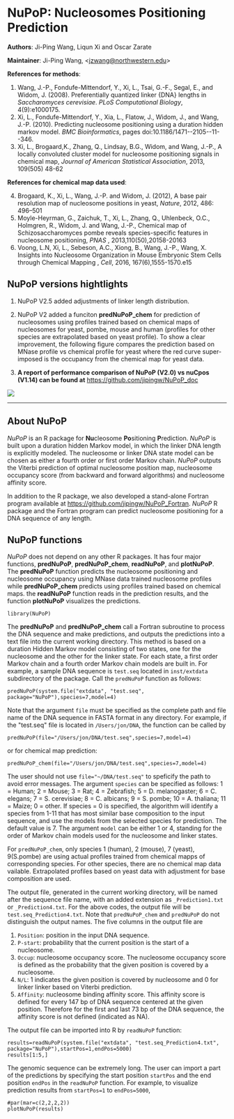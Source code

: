
NuPoP: **Nu**cleosomes **Po**sitioning Prediction
================
**Authors**: Ji-Ping Wang, Liqun Xi and Oscar Zarate

**Maintainer**: Ji-Ping Wang, <<jzwang@northwestern.edu>>

**References for methods**:

1. Wang, J.-P., Fondufe-Mittendorf, Y., Xi, L., Tsai, G.-F., Segal, E., and Widom, J. (2008). Preferentially quantized linker {DNA} lengths in *Saccharomyces cerevisiae*. *PLoS Computational Biology*, 4(9):e1000175.
2. Xi, L., Fondufe-Mittendorf, Y., Xia, L., Flatow, J., Widom, J., and Wang, J.-P.
  (2010). Predicting nucleosome positioning using a duration hidden markov
  model. *BMC Bioinformatics*, pages doi:10.1186/1471--2105--11--346.
3. Xi, L., Brogaard,K., Zhang, Q., Lindsay, B.G., Widom, and Wang, J.-P., A locally convoluted cluster model for nucleosome positioning signals in chemical map, *Journal of American Statistical Association*, 2013, 109(505) 48-62

**References for chemical map data used**:

4. Brogaard, K., Xi, L., Wang, J.-P. and Widom, J. (2012), A base pair 
resolution map of nucleosome positions in yeast, *Nature*, 2012, 486: 496–501
5. Moyle-Heyrman, G., Zaichuk, T., Xi, L., Zhang, Q., Uhlenbeck, O.C., 
Holmgren, R., Widom, J. and Wang, J.-P., Chemical map of Schizosaccharomyces pombe reveals species-specific features in nucleosome positioning, *PNAS* , 2013,110(50),20158-20163	
6. Voong, L.N, Xi, L., Sebeson, A.C., Xiong, B., Wang, J.-P., Wang, X. 
Insights into Nucleosome Organization in Mouse Embryonic Stem Cells through Chemical Mapping , *Cell*, 2016, 167(6),1555-1570.e15 

## NuPoP versions  hightlights

1. NuPoP V2.5 added adjustments of linker length distribution.

2. NuPoP V2 added a funciton **predNuPoP_chem** for prediction of 
nucleosomes using profiles trained based on chemical maps of nucleosomes for yeast, pombe, mouse and human (profiles for other species are extrapolated based on yeast profile). To show a clear improvement, the following figure compares the prediction based on MNase profile vs chemical profile for yeast where the red curve super-imposed is the occupancy from the chemical map for yeast data. 

3. **A report of performance comparison of NuPoP (V2.0) vs nuCpos (V1.14) 
can be found at** <https://github.com/jipingw/NuPoP_doc>

![](http://bioinfo.stats.northwestern.edu/snapshot_MNase_vs_Chemical.png)

*********************************************

## About NuPoP

*NuPoP* is an R package for **Nu**cleosome **Po**sitioning **P**rediction. *NuPoP*
is built upon a duration hidden Markov model, in which the linker DNA length is
explicitly modeled. The nucleosome or linker DNA state model can be chosen
as either a fourth order or first order Markov chain. *NuPoP* outputs the Viterbi
prediction of optimal nucleosome position map, nucleosome occupancy score (from backward and forward algorithms) and nucleosome affinity score.


In addition to the R package, we also developed a stand-alone Fortran program available at https://github.com/jipingw/NuPoP_Fortran. *NuPoP* R package and the Fortran program  can predict nucleosome positioning for a DNA sequence of any length.


## NuPoP functions
*NuPoP* does not depend on any other R packages. It has four major functions, **predNuPoP**, **predNuPoP_chem**, **readNuPoP**, and **plotNuPoP**. The **predNuPoP** function predicts the nucleosome positioning and nucleosome occupancy using MNase data trained nucleosome profiles while **predNuPoP_chem** predicts using profiles trained based on chemical maps. the **readNuPoP** function reads in the prediction results, and the  function **plotNuPoP** visualizes the predictions. 

```{r}
library(NuPoP)
```

The **predNuPoP** and **predNuPoP_chem**  call a Fortran subroutine to process the DNA sequence and make predictions, and outputs the predictions into a text file into the current working directory. This method is based on a duration Hidden Markov model consisting of two states, one for the nucleosome and the other for the linker state. For each state, a first order Markov chain and a fourth order Markov chain models are built in. For example, a sample DNA sequence is `test.seq` located in `inst/extdata` subdirectory of the package. Call the `predNuPoP`
function as follows:

```{r,eval=FALSE}
predNuPoP(system.file("extdata", "test.seq", package="NuPoP"),species=7,model=4)
```

Note that the argument `file` must be specified as the complete path and file name of the DNA sequence in FASTA format in any directory. For example, if the "test.seq" file is located in `/Users/jon/DNA`, the function can be called by 

```{r,eval=FALSE}
predNuPoP(file="/Users/jon/DNA/test.seq",species=7,model=4)
```
or for chemical map prediction:
```{r,eval=FALSE}
predNuPoP_chem(file="/Users/jon/DNA/test.seq",species=7,model=4)
```

The user should not use `file="~/DNA/test.seq"` to speficify the path to avoid error messages.
The argument `species` can be specified as follows: 1 = Human; 2 = Mouse;  3 = Rat; 4 = Zebrafish; 5 = D. melanogaster; 6 = C. elegans; 7 = S. cerevisiae; 8 = C. albicans; 9 = S. pombe; 10 = A. thaliana;  11 = Maize; 0 = other.  If species = 0 is specified, the algorithm will identify a species from 1-11 that has most similar base composition to the input sequence, and  use the models from the selected species for prediction. The default value is 7. The argument `model` can be either 1 or 4, standing for the order of Markov chain models used for the nucleosome and linker states. 

For `predNuPoP_chem`, only species 1 (human), 2 (mouse), 7 (yeast), 9(S.pombe) are using actual profiles trained from chemical mapps of corresponding species. For other species, there are no chemical map data vailable. Extrapolated profiles based on yeast data with adjustment for base composition are used.

The output file, generated in the current working directory, will be named after the sequence file name, with an added extension as `_Prediction1.txt` or `_Prediction4.txt`. For the above codes, the output file will be `test.seq_Prediction4.txt`. Note that `predNuPoP_chem` and `predNuPoP` do not distinguish the output names.  The five columns in the output file are  

1. `Position`: position in the input DNA sequence.
2. `P-start`: probability that the current position is the start of a nucleosome.
3. `Occup`: nucleosome occupancy score. The nucleosome occupancy score is defined as the probability that the given position is covered by a nucleosome.
4. `N/L`: 1 indicates the given position is covered by nucleosome and 0 for linker linker based on Viterbi prediction.
5. `Affinity`: nucleosome binding affinity score. This affinity score is defined for every 147 bp of DNA sequence centered at the given position. Therefore for the first and last 73 bp of the DNA sequence, the affinity score is not defined (indicated as NA).

The output file can be imported into R by `readNuPoP` function:
```{r,eval=TRUE}
results=readNuPoP(system.file("extdata", "test.seq_Prediction4.txt", package="NuPoP"),startPos=1,endPos=5000)
results[1:5,]
```
The genomic sequence can be extremely long. The user can import a part of the predictions by specifying the start position `startPos` and the end position `endPos` in the `readNuPoP` function. For example, to visualize prediction results  from `startPos=1` to `endPos=5000`,
```{r}
#par(mar=c(2,2,2,2))
plotNuPoP(results)
```
